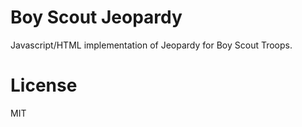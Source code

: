 # Boy Scout Jeopardy
Javascript/HTML implementation of Jeopardy for Boy Scout Troops.

# License
MIT